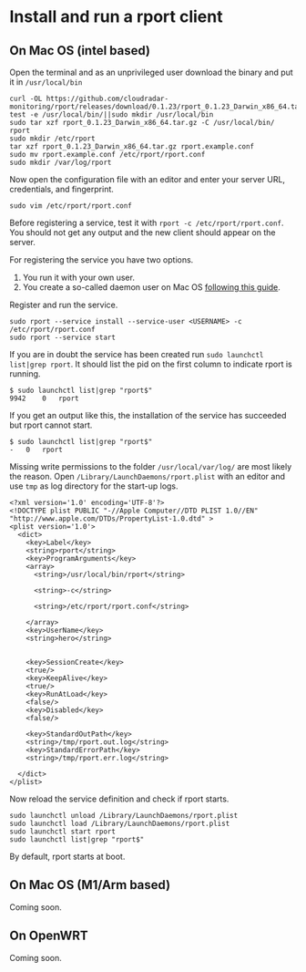 # Install and run a rport client
## On Mac OS (intel based)
Open the terminal and as an unprivileged user download the binary and put it in `/usr/local/bin`
```
curl -OL https://github.com/cloudradar-monitoring/rport/releases/download/0.1.23/rport_0.1.23_Darwin_x86_64.tar.gz
test -e /usr/local/bin/||sudo mkdir /usr/local/bin
sudo tar xzf rport_0.1.23_Darwin_x86_64.tar.gz -C /usr/local/bin/ rport
sudo mkdir /etc/rport
tar xzf rport_0.1.23_Darwin_x86_64.tar.gz rport.example.conf
sudo mv rport.example.conf /etc/rport/rport.conf
sudo mkdir /var/log/rport
```

Now open the configuration file with an editor and enter your server URL, credentials, and fingerprint.
```
sudo vim /etc/rport/rport.conf
```

Before registering a service, test it with `rport -c /etc/rport/rport.conf`. You should not get any output and the new client should appear on the server.

For registering the service you have two options. 
1. You run it with your own user. 
2. You create a so-called daemon user on Mac OS [following this guide](https://gist.github.com/mwf/20cbb260ad2490d7faaa).

Register and run the service.
```
sudo rport --service install --service-user <USERNAME> -c /etc/rport/rport.conf
sudo rport --service start
```

If you are in doubt the service has been created run `sudo launchctl list|grep rport`. It should list the pid on the first column to indicate rport is running.
```
$ sudo launchctl list|grep "rport$"
9942	0	rport
```
If you get an output like this, the installation of the service has succeeded but rport cannot start.

```
$ sudo launchctl list|grep "rport$"
-	0	rport
```

Missing write permissions to the folder `/usr/local/var/log/` are most likely the reason.
Open `/Library/LaunchDaemons/rport.plist` with an editor and use `tmp` as log directory for the start-up logs.
```
<?xml version='1.0' encoding='UTF-8'?>
<!DOCTYPE plist PUBLIC "-//Apple Computer//DTD PLIST 1.0//EN"
"http://www.apple.com/DTDs/PropertyList-1.0.dtd" >
<plist version='1.0'>
  <dict>
    <key>Label</key>
    <string>rport</string>
    <key>ProgramArguments</key>
    <array>
      <string>/usr/local/bin/rport</string>

      <string>-c</string>

      <string>/etc/rport/rport.conf</string>

    </array>
    <key>UserName</key>
    <string>hero</string>


    <key>SessionCreate</key>
    <true/>
    <key>KeepAlive</key>
    <true/>
    <key>RunAtLoad</key>
    <false/>
    <key>Disabled</key>
    <false/>

    <key>StandardOutPath</key>
    <string>/tmp/rport.out.log</string>
    <key>StandardErrorPath</key>
    <string>/tmp/rport.err.log</string>

  </dict>
</plist>
```
Now reload the service definition and check if rport starts.
```
sudo launchctl unload /Library/LaunchDaemons/rport.plist
sudo launchctl load /Library/LaunchDaemons/rport.plist
sudo launchctl start rport
sudo launchctl list|grep "rport$"
```

By default, rport starts at boot.
## On Mac OS (M1/Arm based)
Coming soon.

## On OpenWRT
Coming soon.